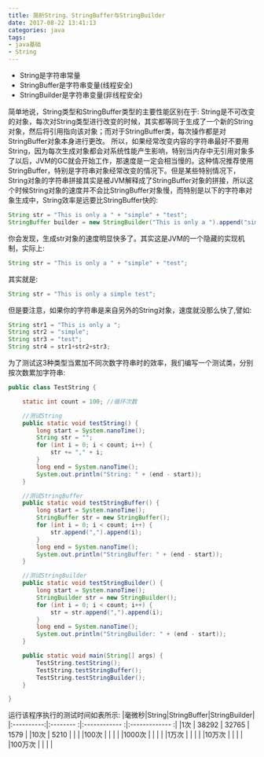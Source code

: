 ```yaml
---
title: 简析String、StringBuffer与StringBuilder
date: 2017-08-22 13:41:13
categories: java
tags:
- java基础
- String
---
```

- String是字符串常量
- StringBuffer是字符串变量(线程安全)
- StringBuilder是字符串变量(非线程安全)
  
简单地说，String类型和StringBuffer类型的主要性能区别在于: String是不可改变的对象，每次对String类型进行改变的时候，其实都等同于生成了一个新的String对象，然后将引用指向该对象；而对于StringBuffer类，每次操作都是对StringBuffer对象本身进行更改。
所以，如果经常改变内容的字符串最好不要用String，因为每次生成对象都会对系统性能产生影响，特别当内存中无引用对象多了以后，JVM的GC就会开始工作，那速度是一定会相当慢的。这种情况推荐使用StringBuffer，特别是字符串对象经常改变的情况下。但是某些特别情况下，String对象的字符串拼接其实是被JVM解释成了StringBuffer对象的拼接，所以这个时候String对象的速度并不会比StringBuffer对象慢，而特别是以下的字符串对象生成中，String效率是远要比StringBuffer快的:
```java
String str = "This is only a " + "simple" + "test";
StringBuffer builder = new StringBuilder("This is only a ").append("simple").append("test");
```
你会发现，生成str对象的速度明显快多了。其实这是JVM的一个隐藏的实现机制，实际上:
```java
String str = "This is only a " + "simple" + "test";
```
其实就是:
```java
String str = "This is only a simple test";
```
但是要注意，如果你的字符串是来自另外的String对象，速度就没那么快了,譬如:
```java
String str1 = "This is only a ";
String str2 = "simple";
String str3 = "test";
String str4 = str1+str2+str3;
```
为了测试这3种类型当累加不同次数字符串时的效率，我们编写一个测试类，分别按次数累加字符串:
```java
public class TestString {

    static int count = 100; //循环次数

    //测试String
    public static void testString() {
        long start = System.nanoTime();
        String str = "";
        for (int i = 0; i < count; i++) {
            str += "," + i;
        }
        long end = System.nanoTime();
        System.out.println("String: " + (end - start));
    }

    //测试StringBuffer
    public static void testStringBuffer() {
        long start = System.nanoTime();
        StringBuffer str = new StringBuffer();
        for (int i = 0; i < count; i++) {
            str.append(",").append(i);
        }
        long end = System.nanoTime();
        System.out.println("StringBuffer: " + (end - start));
    }

    //测试StringBuilder
    public static void testStringBuilder() {
        long start = System.nanoTime();
        StringBuilder str = new StringBuilder();
        for (int i = 0; i < count; i++) {
            str = str.append(",").append(i);
        }
        long end = System.nanoTime();
        System.out.println("StringBuilder: " + (end - start));
    }

    public static void main(String[] args) {
        TestString.testString();
        TestString.testStringBuffer();
        TestString.testStringBuilder();
    }

}
```
运行该程序执行的测试时间如表所示:
|毫微秒|String|StringBuffer|StringBuilder|
|:----------:|:-------- :|:------------ :|:------------- :|
|1次          |  38292   |  32765   |  1579    |
|10次        |  5210         |                    |                      |
|100次      |           |                    |                      |
|1000次    |           |                    |                      |
|1万次      |           |                    |                      |
|10万次    |           |                    |                      |
|100万次  |           |                    |                      |